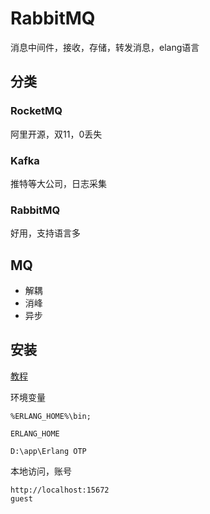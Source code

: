 # RabbitMQ
消息中间件，接收，存储，转发消息，elang语言

## 分类
### RocketMQ
阿里开源，双11，0丢失

### Kafka
推特等大公司，日志采集

### RabbitMQ
好用，支持语言多

## MQ
- 解耦
- 消峰
- 异步


## 安装 
[教程](https://developer.aliyun.com/article/1134566)
[](https://www.rabbitmq.com/install-windows.html)

环境变量
```
%ERLANG_HOME%\bin;
```
```
ERLANG_HOME

D:\app\Erlang OTP
```

本地访问，账号
```
http://localhost:15672
guest
```
